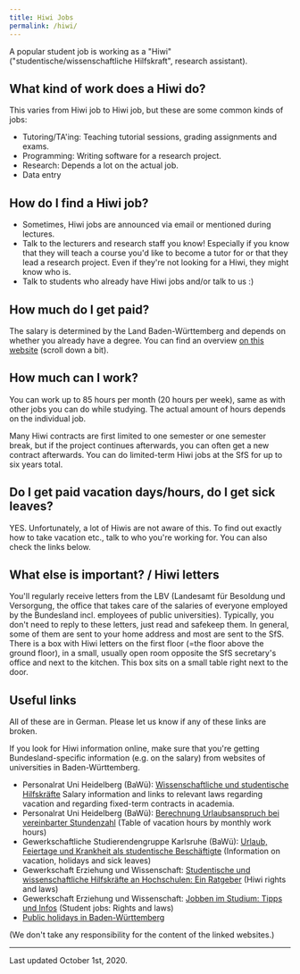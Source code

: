 ```yaml
---
title: Hiwi Jobs
permalink: /hiwi/
---
```


A popular student job is working as a "Hiwi" ("studentische/wissenschaftliche Hilfskraft", research assistant).

## What kind of work does a Hiwi do? 

This varies from Hiwi job to Hiwi job, but these are some common kinds of jobs:
* Tutoring/TA'ing: Teaching tutorial sessions, grading assignments and exams.
* Programming: Writing software for a research project.
* Research: Depends a lot on the actual job.
* Data entry

## How do I find a Hiwi job?

* Sometimes, Hiwi jobs are announced via email or mentioned during lectures.
* Talk to the lecturers and research staff you know! Especially if you know that they will teach a course you'd like to become a tutor for or that they lead a research project. Even if they're not looking for a Hiwi, they might know who is. 
* Talk to students who already have Hiwi jobs and/or talk to us :)

## How much do I get paid?

The salary is determined by the Land Baden-Württemberg and depends on whether you already have a degree. You can find an overview [on this website](https://www.uni-heidelberg.de/einrichtungen/organe/personalrat/Hiwi.html) (scroll down a bit).

## How much can I work?

You can work up to 85 hours per month (20 hours per week), same as with other jobs you can do while studying. The actual amount of hours depends on the individual job.

Many Hiwi contracts are first limited to one semester or one semester break, but if the project continues afterwards, you can often get a new contract afterwards. You can do limited-term Hiwi jobs at the SfS for up to six years total.

## Do I get paid vacation days/hours, do I get sick leaves?

YES. Unfortunately, a lot of Hiwis are not aware of this. To find out exactly how to take vacation etc., talk to who you're working for. You can also check the links below.

## What else is important? / Hiwi letters

You'll regularly receive letters from the LBV (Landesamt für Besoldung und Versorgung, the office that takes care of the salaries of everyone employed by the Bundesland incl. employees of public universities). 
Typically, you don't need to reply to these letters, just read and safekeep them. 
In general, some of them are sent to your home address and most are sent to the SfS. 
There is a box with Hiwi letters on the first floor (=the floor above the ground floor), in a small, usually open room opposite the SfS secretary's office and next to the kitchen.
This box sits on a small table right next to the door.

## Useful links

All of these are in German. Please let us know if any of these links are broken.

If you look for Hiwi information online, make sure that you're getting Bundesland-specific information (e.g. on the salary) from websites of universities in Baden-Württemberg.

* Personalrat Uni Heidelberg (BaWü): [Wissenschaftliche und studentische Hilfskräfte](https://www.uni-heidelberg.de/einrichtungen/organe/personalrat/Hiwi.html) Salary information and links to relevant laws regarding vacation and regarding fixed-term contracts in academia.
* Personalrat Uni Heidelberg (BaWü): [Berechnung Urlaubsanspruch bei vereinbarter Stundenzahl](https://www.uni-heidelberg.de/md/organe/personalrat/pv/urlaub_hiwi.pdf) (Table of vacation hours by monthly work hours)
* Gewerkschaftliche Studierendengruppe Karlsruhe (BaWü): [Urlaub, Feiertage und Krankheit als studentische Beschäftigte](http://gska.blogsport.de/2011/12/08/urlaub-feiertage-und-krankheit-als-studentische-beschaeftigte/) (Information on vacation, holidays and sick leaves)
* Gewerkschaft Erziehung und Wissenschaft: [Studentische und  wissenschaftliche Hilfskräfte an Hochschulen: Ein Ratgeber](https://www.gew.de/fileadmin/media/publikationen/hv/Hochschule_und_Forschung/Broschueren_und_Ratgeber/RatgeberSHK-WHK_A5_web.pdf) (Hiwi rights and laws)
* Gewerkschaft Erziehung und Wissenschaft: [Jobben im Studium: Tipps und Infos](https://www.gew.de/fileadmin/media/publikationen/hv/Hochschule_und_Forschung/Broschueren_und_Ratgeber/Jobben_im_Studium_web.pdf) (Student jobs: Rights and laws)
* [Public holidays in Baden-Württemberg](https://www.ferienwiki.de/feiertage/de/baden-wuerttemberg)

(We don't take any responsibility for the content of the linked websites.)

---

Last updated October 1st, 2020.
